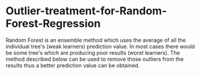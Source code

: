 # Outlier-treatment-for-Random-Forest-Regression
Random Forest is an ensemble method which uses the average of all the individual tree's (weak learners) prediction value. In most cases there would be some tree's which are producing poor results (worst learners). The method described below can be used to remove those outliers from the results thus a better prediction value can be obtained.
